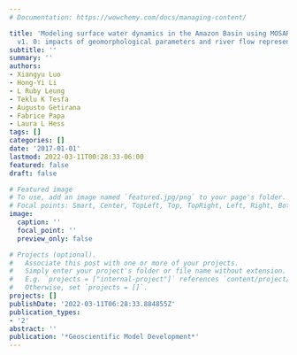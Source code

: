 ```yaml
---
# Documentation: https://wowchemy.com/docs/managing-content/

title: 'Modeling surface water dynamics in the Amazon Basin using MOSART-Inundation
  v1. 0: impacts of geomorphological parameters and river flow representation'
subtitle: ''
summary: ''
authors:
- Xiangyu Luo
- Hong-Yi Li
- L Ruby Leung
- Teklu K Tesfa
- Augusto Getirana
- Fabrice Papa
- Laura L Hess
tags: []
categories: []
date: '2017-01-01'
lastmod: 2022-03-11T00:28:33-06:00
featured: false
draft: false

# Featured image
# To use, add an image named `featured.jpg/png` to your page's folder.
# Focal points: Smart, Center, TopLeft, Top, TopRight, Left, Right, BottomLeft, Bottom, BottomRight.
image:
  caption: ''
  focal_point: ''
  preview_only: false

# Projects (optional).
#   Associate this post with one or more of your projects.
#   Simply enter your project's folder or file name without extension.
#   E.g. `projects = ["internal-project"]` references `content/project/deep-learning/index.md`.
#   Otherwise, set `projects = []`.
projects: []
publishDate: '2022-03-11T06:28:33.884855Z'
publication_types:
- '2'
abstract: ''
publication: '*Geoscientific Model Development*'
---
```

